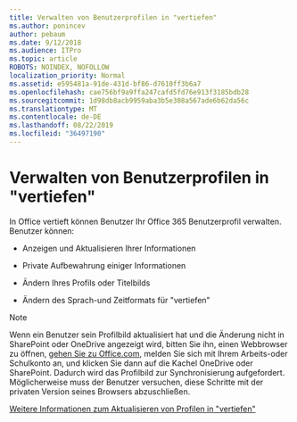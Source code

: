 ```yaml
---
title: Verwalten von Benutzerprofilen in "vertiefen"
ms.author: ponincev
author: pebaum
ms.date: 9/12/2018
ms.audience: ITPro
ms.topic: article
ROBOTS: NOINDEX, NOFOLLOW
localization_priority: Normal
ms.assetid: e595481a-91de-431d-bf86-d7610ff3b6a7
ms.openlocfilehash: cae756bf9a9ffa247cafd5fd76e913f3185bdb28
ms.sourcegitcommit: 1d98db8acb9959aba3b5e308a567ade6b62da56c
ms.translationtype: MT
ms.contentlocale: de-DE
ms.lasthandoff: 08/22/2019
ms.locfileid: "36497190"
---
```

# <a name="manage-user-profiles-in-delve"></a>Verwalten von Benutzerprofilen in "vertiefen"

In Office vertieft können Benutzer Ihr Office 365 Benutzerprofil verwalten. Benutzer können:
  
- Anzeigen und Aktualisieren Ihrer Informationen
    
- Private Aufbewahrung einiger Informationen
    
- Ändern Ihres Profils oder Titelbilds
    
- Ändern des Sprach-und Zeitformats für "vertiefen"
    
> [!NOTE]
> Wenn ein Benutzer sein Profilbild aktualisiert hat und die Änderung nicht in SharePoint oder OneDrive angezeigt wird, bitten Sie ihn, einen Webbrowser zu öffnen, [gehen Sie zu Office.com](https://www.office.com), melden Sie sich mit Ihrem Arbeits-oder Schulkonto an, und klicken Sie dann auf die Kachel OneDrive oder SharePoint. Dadurch wird das Profilbild zur Synchronisierung aufgefordert. Möglicherweise muss der Benutzer versuchen, diese Schritte mit der privaten Version seines Browsers abzuschließen. 
  
[Weitere Informationen zum Aktualisieren von Profilen in "vertiefen"](https://go.microsoft.com/fwlink/?linkid=735070)
  

